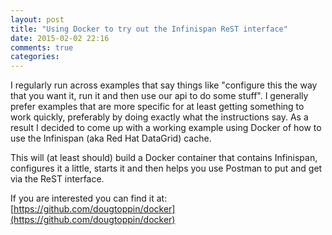 ```yaml
---
layout: post
title: "Using Docker to try out the Infinispan ReST interface"
date: 2015-02-02 22:16
comments: true
categories: 
---
```

I regularly run across examples that say things like "configure this the way that you want it, run it and then use our api to do some stuff".
I generally prefer examples that are more specific for at least getting something to work quickly, preferably by doing exactly what the instructions say.
As a result I decided to come up with a working example using Docker of how to use the Infinispan (aka Red Hat DataGrid) cache.

This will (at least should) build a Docker container that contains Infinispan, configures it a little, starts it and then helps you use Postman to put and get via the ReST interface.

If you are interested you can find it at: [https://github.com/dougtoppin/docker](https://github.com/dougtoppin/docker)
